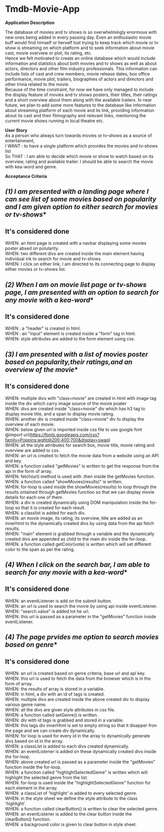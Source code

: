 # Tmdb-Movie-App

**Application Description**

The database of movies and tv shows is so overwhelmingly enormous with new ones being added in every passing day. Even an enthusiastic movie buff would find himself or herself lost trying to keep track which movie or tv show is streaming on which platform and to seek information about movie cast, movie overview or plot, its rating, etc.<br> 
Hence we felt motivated to create an online database which would include information and statistics about both movies and tv shows as well as about actors, directors and other film industry professionals. This information can include lists of cast and crew members, movie release dates, box office performance, movie plot, trailers, biographies of actors and directors and other trivia related to the movie.<br> 
Because of the time constraint, for now we have only managed to include the display feature of movies and tv shows posters, their titles, their ratings and a short overview about them along with the available trailers. In near future, we plan to add some more features to the database like information about streaming platform of each movie and its link, providing information about its cast and their filmography and relevant links, mentioning the current movie shows running in local theatre etc.

**User Story**<br>
As a person who always turn towards movies or tv-shows as a source of entertainment,<br>
I WANT  : to have a single platform which provides the movies and tv-shows list<br>
So THAT : I am able to decide which movie or show to watch based on its overview, rating and 
          available trailer. I should be able to search the movie with kea-word and genre.


**Acceptance Criteria**


**(1)* I am presented with a landing page where I can see list of some movies based on popularity and I am given option to either search for movies or tv-shows**
------
It's considered done<br>
------
WHEN: an html page is created with a navbar displaying some movies poster absed on polularity.<br>
WHEN: two different divs are created inside the main element having individual ink to search for movie 
      and tv-shows.<br>
WHEN: I click on either link, I am directed to its connecting page to display either movies or tv-shows 
      list.

**(2)* When I am on movie list page or tv-shows page, I am presented with an option to search for any movie with a kea-word**
------
It's considered done<br>
------
WHEN : a "header" is created in html.<br>
WHEN : an "input" element is created inside a "form" tag in html.<br>
WHEN: style attributes are added to the form element using css.

**(3)* I am presented with a list of movies poster based on popularity,their ratings,and an overview of the movie**
------
It's considered done<br>
------
WHEN: multiple divs with "class=movie" are created in html with image tag inside the div which carry 
      image source of the movie poater<br>
WHEN: divs are created inside "class=movie" div which has h3 tag to display movie title, and a span to 
      display movie rating.<br> 
WHEN: another div is created inside "class=movie" div to display the overview of each movie.<br>
WHEN: below given url is imported inside css file to use google font<br>
      @import url(https://fonts.googleapis.com/css?family=Poppins:wght@200;400;700&display=swap)<br>
WHEN: all the style atrributes for search box, movie title, movie rating and overview are added to
      css.<br>
WHEN: an url is created to fetch the movie data from a website using an API and key.<br>
WHEN: a function called "getMovies" is written to get the response from the api in the form of array.<br>
WHEN: fetch(url) method is used  with .then inside the getMovies function.<br>
WHEN: a function called "showMovies(results)" is written.<br>
WHEN: for-loop is used inside the showMovies(results) to loop through the results ontained through 
      getMovies function so that we can display movie details for each one of them.<br>
WHEN: a div is created dynamically using DOM manipulation inside the for-loop so that it is created for 
      each result.<br>
WHEN: a classlist is added for each div.<br>
WHEN: an movie image, its rating, its overview, title are added as an innerhtml to the dynamically 
      created divs by using data from the api fetch results.<br>
WHEN: "main" element is grabbed through a variable and the dynamically created divs are appended as 
       child to the main div inside the for-loop.<br>
WHEN: a function called getColor(vote) is written which will set different color to the span as per the 
      rating.<br>

**(4)* When I click on the search bar, I am able to search for any movie with a kea-word**
------
It's considered done<br>
------
WHEN: an eventListener is add on the submit button.<br>
WHEN: an url is used to search the movie by using api inside eventListener.<br>
WHEN: "search.value" is added tot he url.<br>
WHEN: this url is passed as a parameter in the "getMovies" function inside eventListener.<br>

**(4)* The page prvides me option to search movies based on genre**
------
It's considered done<br>
------
WHEN: an url is created based on genre criteria, base url and api key.<br>
WHEN: this url is used to fetch the data from the browser which is in the form of array.<br>
WHEN: the results of array is stored in a variable.<br>
WHEN: in html, a div with an id of tags is created.<br>
WHEN: multiple divs are created inside the above created div to display various genre name.<br>
WHEN: all the divs are given style attributes in css file.<br>
WHEN: a function called setGenre() is written.<br>
WHEN: div with id tags is grabbed and stored in a variable.<br>
WHEN: this tags div innerHtml is set to empty string so that it disapper fron the page and we can create 
      div dynamically.<br>
WHEN: for loop is used for every id in the array to dynamically generate divs based on id in the array.
      <br>
WHEN: a classList is added to each divs created dynamically.<br>
WHEN: an eventListener is added on these dynamically created divs inside the for-loop.<br>
WHEN: above created url is passed as a parameter inside the "getMovies" function inside the for-loop.<br>
WHEN: a function called "highlightSelectedGenre" is written which will highlight the selected genre from 
      the list.<br>
WHEN: for-loop is used inside the "highlightSelectedGenre" function for each element in the array.<br>
WHEN: a classList of 'highlight' is added to every selected genre.<br>
WHEN: in the style sheet we define the style attribute to the class 'highlight'.<br>
WHEN: a function called clearButton() is written to clear the selected genre.<br>
WHEN: an eventListener is added to the clear button inside the clearButton() function.<br>
WHEN: a background color is given to clear button in style sheet.<br> 


